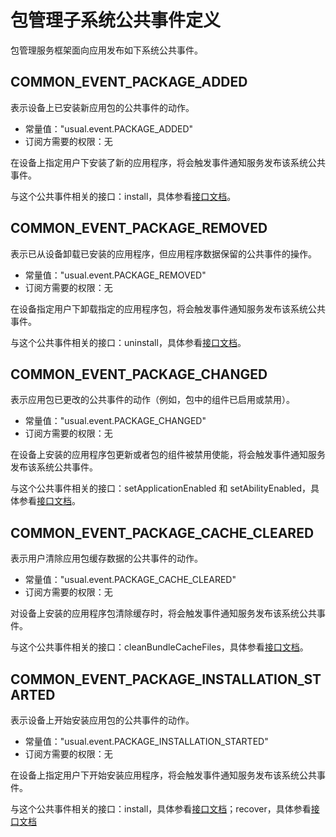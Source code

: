# 包管理子系统公共事件定义
包管理服务框架面向应用发布如下系统公共事件。

## COMMON_EVENT_PACKAGE_ADDED

表示设备上已安装新应用包的公共事件的动作。

- 常量值："usual.event.PACKAGE_ADDED"
- 订阅方需要的权限：无

在设备上指定用户下安装了新的应用程序，将会触发事件通知服务发布该系统公共事件。

与这个公共事件相关的接口：install，具体参看[接口文档](../../apis-ability-kit/js-apis-installer-sys.md#bundleinstallerinstall)。

## COMMON_EVENT_PACKAGE_REMOVED

表示已从设备卸载已安装的应用程序，但应用程序数据保留的公共事件的操作。

- 常量值："usual.event.PACKAGE_REMOVED"
- 订阅方需要的权限：无

在设备指定用户下卸载指定的应用程序包，将会触发事件通知服务发布该系统公共事件。

与这个公共事件相关的接口：uninstall，具体参看[接口文档](../../apis-ability-kit/js-apis-installer-sys.md#bundleinstalleruninstall)。

## COMMON_EVENT_PACKAGE_CHANGED

表示应用包已更改的公共事件的动作（例如，包中的组件已启用或禁用）。

- 常量值："usual.event.PACKAGE_CHANGED"
- 订阅方需要的权限：无

在设备上安装的应用程序包更新或者包的组件被禁用使能，将会触发事件通知服务发布该系统公共事件。

与这个公共事件相关的接口：setApplicationEnabled 和 setAbilityEnabled，具体参看[接口文档](../../apis-ability-kit/js-apis-bundleManager-sys.md#bundlemanagersetapplicationenabled)。

## COMMON_EVENT_PACKAGE_CACHE_CLEARED

表示用户清除应用包缓存数据的公共事件的动作。

- 常量值："usual.event.PACKAGE_CACHE_CLEARED"
- 订阅方需要的权限：无

对设备上安装的应用程序包清除缓存时，将会触发事件通知服务发布该系统公共事件。

与这个公共事件相关的接口：cleanBundleCacheFiles，具体参看[接口文档](../../apis-ability-kit/js-apis-bundleManager-sys.md#bundlemanagercleanbundlecachefiles)。

## COMMON_EVENT_PACKAGE_INSTALLATION_STARTED

表示设备上开始安装应用包的公共事件的动作。

- 常量值："usual.event.PACKAGE_INSTALLATION_STARTED"
- 订阅方需要的权限：无

在设备上指定用户下开始安装应用程序，将会触发事件通知服务发布该系统公共事件。

与这个公共事件相关的接口：install，具体参看[接口文档](../../apis-ability-kit/js-apis-installer-sys.md#bundleinstallerinstall)；recover，具体参看[接口文档](../../apis-ability-kit/js-apis-installer-sys.md#bundleinstallerrecover)